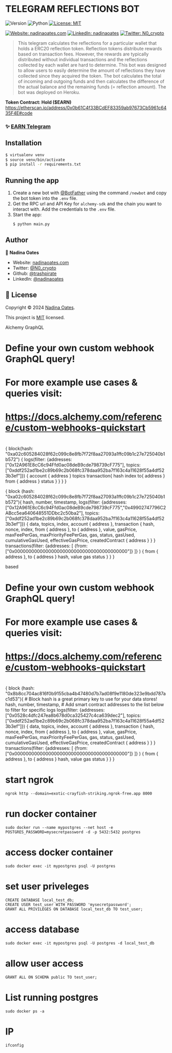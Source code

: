 # TELEGRAM REFLECTIONS BOT
![Version](https://img.shields.io/badge/version-1.1.0-blue.svg?style=for-the-badge)
![Python](https://img.shields.io/badge/python-v3.10.12-blue.svg?style=for-the-badge)
[![License: MIT](https://img.shields.io/github/license/trashpirate/reflections-bot?style=for-the-badge)](https://github.com/trashpirate/reflections-bot/blob/master/LICENSE)

[![Website: nadinaoates.com](https://img.shields.io/badge/Portfolio-00e0a7?style=for-the-badge&logo=Website)](https://nadinaoates.com)
[![LinkedIn: nadinaoates](https://img.shields.io/badge/LinkedIn-0a66c2?style=for-the-badge&logo=LinkedIn&logoColor=f5f5f5)](https://linkedin.com/in/nadinaoates)
[![Twitter: N0_crypto](https://img.shields.io/badge/@N0_crypto-black?style=for-the-badge&logo=X)](https://twitter.com/N0_crypto)


> This telegram calculates the reflections for a particular wallet that holds a ERC20 reflection token. Reflection tokens distribute rewards based on transaction fees. However, the rewards are typically distributed without individual transactions and the reflections collected by each wallet are hard to determine. This bot was designed to allow users to easily determine the amount of reflections they have collected since they acquired the token. The bot calculates the total of incoming and outgoing funds and then calculates the difference of the actual balance and the remaining funds (= reflection amount). The bot was deployed on Heroku.

**Token Contract: Hold ($EARN)**  
https://etherscan.io/address/0x0b61C4f33BCdEF83359ab97673Cb5961c6435F4E#code

### ✨ [EARN Telegram](https://t.me/buyholdearn)

## Installation

```bash
$ virtualenv venv
$ source venv/bin/activate
$ pip install -r requirements.txt
```

## Running the app

1. Create a new bot with [@BotFather](https://t.me/BotFather) using the command ```/newbot``` and copy the bot token into the ```.env``` file.
2. Get the RPC url and API Key for ```alchemy-sdk``` and the chain you want to interact with. Add the credentials to the ```.env``` file.
3. Start the app: 
    ```bash
    $ python main.py
    ```


## Author

👤 **Nadina Oates**

* Website: [nadinaoates.com](https://nadinaoates.com)
* Twitter: [@N0\_crypto](https://twitter.com/N0\_crypto)
* Github: [@trashpirate](https://github.com/trashpirate)
* LinkedIn: [@nadinaoates](https://linkedin.com/in/nadinaoates)


## 📝 License

Copyright © 2024 [Nadina Oates](https://github.com/trashpirate).

This project is [MIT](https://github.com/trashpirate/reflections-bot/blob/master/LICENSE) licensed.





Alchemy GraphQL

# Define your own custom webhook GraphQL query! 
# For more example use cases & queries visit: 
# https://docs.alchemy.com/reference/custom-webhooks-quickstart
#

  {
    block(hash: "0xa02c605284028f62c099c8e8fb7f72f8aa27093a1ffc09b1c27e725040b1b572") {
      logs(filter: {addresses: ["0x12A961E8cC6c94Ffd0ac08deB9cde798739cF775"], topics: ["0xddf252ad1be2c89b69c2b068fc378daa952ba7f163c4a11628f55a4df523b3ef"]}) {
        account {
          address
        }
        topics
        transaction{
          hash
          index
          to{
            address
          }
          from {
            address
          }
          status
        }
      }
    }
  }

{
  block (hash: "0xa02c605284028f62c099c8e8fb7f72f8aa27093a1ffc09b1c27e725040b1b572"){
    hash,
    number,
    timestamp,
    logs(filter: {addresses: ["0x12A961E8cC6c94Ffd0ac08deB9cde798739cF775","0x49902747796C2ABcc5ea640648551DDbc2c50ba2"], topics: ["0xddf252ad1be2c89b69c2b068fc378daa952ba7f163c4a11628f55a4df523b3ef"]}) { 
      data,
      topics,
      index,
      account {
        address
      },
      transaction {
        hash,
        nonce,
        index,
        from {
          address
        },
        to {
          address
        },
        value,
        gasPrice,
        maxFeePerGas,
        maxPriorityFeePerGas,
        gas,
        status,
        gasUsed,
        cumulativeGasUsed,
        effectiveGasPrice,
        createdContract {
          address
        }
      }
    }
    transactions(filter:
      {addresses: [
				{from: ["0x0000000000000000000000000000000000000000"]}
      ]}
    ) {
      from {
        address
      },
      to {
        address
      }
      hash,
      value
      gas
      status
    }
  }
}


based

# Define your own custom webhook GraphQL query! 
# For more example use cases & queries visit: 
# https://docs.alchemy.com/reference/custom-webhooks-quickstart
#
{
  block (hash: "0x8b8cc704ac816f0b9155cba4b47480d7b7ad08f9e1180de323e9bdd787ac1d53"){
    # Block hash is a great primary key to use for your data stores!
    hash,
    number,
    timestamp,
    # Add smart contract addresses to the list below to filter for specific logs
    logs(filter: {addresses: ["0x0528c4dfc247ea8b678d0ca325427c4ca639dec2"], topics: ["0xddf252ad1be2c89b69c2b068fc378daa952ba7f163c4a11628f55a4df523b3ef"]}) { 
      data,
      topics,
      index,
      account {
        address
      },
      transaction {
        hash,
        nonce,
        index,
        from {
          address
        },
        to {
          address
        },
        value,
        gasPrice,
        maxFeePerGas,
        maxPriorityFeePerGas,
        gas,
        status,
        gasUsed,
        cumulativeGasUsed,
        effectiveGasPrice,
        createdContract {
          address
        }
      }
    }
    transactions(filter:
      {addresses: [
				{from: ["0x0000000000000000000000000000000000000000"]}
      ]}
    ) {
      from {
        address
      },
      to {
        address
      }
      hash,
      value
      gas
      status
    }
  }
}


# start ngrok
```
ngrok http --domain=exotic-crayfish-striking.ngrok-free.app 8000
```



# run docker container
```
sudo docker run --name mypostgres --net host -e POSTGRES_PASSWORD=mysecretpassword -d -p 5432:5432 postgres
```
# access docker container
```
sudo docker exec -it mypostgres psql -U postgres
```
# set user priveleges
```
CREATE DATABASE local_test_db;
CREATE USER test_user WITH PASSWORD 'mysecretpassword';
GRANT ALL PRIVILEGES ON DATABASE local_test_db TO test_user;
```
# access database
```
sudo docker exec -it mypostgres psql -U postgres -d local_test_db
```
# allow user access
```
GRANT ALL ON SCHEMA public TO test_user;
```
# List running postgres
```
sudo docker ps -a
```
# IP
```
ifconfig
```